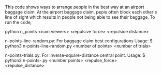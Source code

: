 This code shows ways to arrange people in the best way at an airport baggage claim. At the airport baggage claim, peple often block each other's line of sight which results in people not being able to see their baggage.
To run the code, 

python n_points \<num viewers> \<repulsive force> \<repulsice distance>

n-points-line-random.py:  For baggage claim best configurations
Usage: $ python3 n-points-line-random.py \<number of points> \<number of trials>

n-points-trials.py: For inverse-square-distance central point.
Usage: $ python3 n-points-.py \<number points> \<repulse_force> \<repulse_distance>
